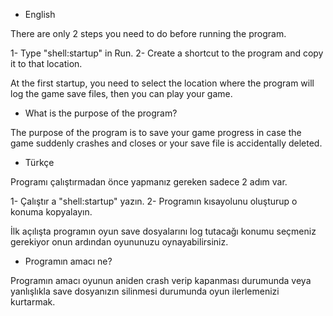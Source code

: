 - English
 
There are only 2 steps you need to do before running the program.

1- Type "shell:startup" in Run.
2- Create a shortcut to the program and copy it to that location.

At the first startup, you need to select the location where the program will log the game save files, then you can play your game.

- What is the purpose of the program?

The purpose of the program is to save your game progress in case the game suddenly crashes and closes or your save file is accidentally deleted.




- Türkçe

Programı çalıştırmadan önce yapmanız gereken sadece 2 adım var.

1- Çalıştır a "shell:startup" yazın.
2- Programın kısayolunu oluşturup o konuma kopyalayın.

İlk açılışta programın oyun save dosyalarını log tutacağı konumu seçmeniz gerekiyor onun ardından oyununuzu oynayabilirsiniz.

- Programın amacı ne?

Programın amacı oyunun aniden crash verip kapanması durumunda veya yanlışlıkla save dosyanızın silinmesi durumunda oyun ilerlemenizi kurtarmak.

